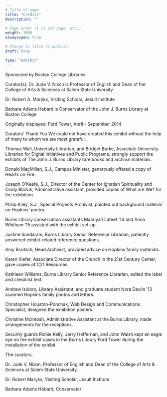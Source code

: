 ```yaml
---
# Title of page
title: "Credits"
description: ""

# Page order (1 is 1st page, etc.)
weight: 1000
alwaysopen: true

# Change to false to publish.
draft: true

type: "exhibit"
---
```


Sponsored by Boston College Libraries

Curator(s): Dr. Jude V. Nixon is Professor of English and Dean of the College of Arts & Sciences at Salem State University

Dr. Robert A. Maryks, Visiting Scholar, Jesuit Institute

Barbara Adams Hebard is Conservator of the John J. Burns Library at Boston College

Originally displayed: Ford Tower, April - September 2014


Curators’ Thank You
We could not have created this exhibit without the help of many to whom we are most grateful.

Thomas Wall, University Librarian, and Bridget Burke, Associate University Librarian for Digital Initiatives and Public Programs, strongly support the exhibits of The John J. Burns Library rare books and archival materials.

Donald MacMillan, S.J., Campus Minister, generously offered a copy of Hearts on Fire.

Joseph O’Keefe, S.J., Director of the Center for Ignatian Spirituality and Cindy Blazuk, Administrative assistant, provided copies of What are We? for the exhibition.

Philip Kiley, S.J., Special Projects Archivist, pointed out background material on Hopkins’ poetry.

Burns Library conservation assistants Maariyah Lateef ’14 and Anna Whitham ’15 assisted with the exhibit set-up.

Justine Sundaram, Burns Library Senior Reference Librarian, patiently answered exhibit-related reference questions.

Amy Braitsch, Head Archivist, provided advice on Hopkins family materials.

Karen Kiefer, Associate Director of the Church in the 21st Century Center, gave copies of C21 Resources.

Kathleen Williams, Burns Library Senior Reference Librarian, edited the label and checklist text.

Andrew Isidoro, Library Assistant, and graduate student Nora Devlin ’13 scanned Hopkins family photos and letters.

Christopher Houston-Ponchak, Web Design and Communications Specialist, designed the exhibition posters.

Christine McIntosh, Administrative Assistant at the Burns Library, made arrangements for the receptions. 
 
Security guards Richie Kelly, Jerry Heffernan, and John Walsh kept an eagle eye on the exhibit cases in the Burns Library Ford Tower during the installation of the exhibit.

The curators,

Dr. Jude V. Nixon, Professor of English and Dean of the College of Arts & Sciences at Salem State University

Dr. Robert Maryks, Visiting Scholar, Jesuit Institute

Barbara Adams Hebard, Conservator
